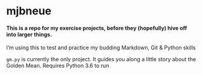 # mjbneue
#### This is a repo for my exercise projects, before they (hopefully) hive off into larger things.

I’m using this to test and practice my budding Markdown, Git & Python skills

`gm.py` is currently the only project.
It guides you along a little story about the Golden Mean.
Requires Python 3.6 to run
